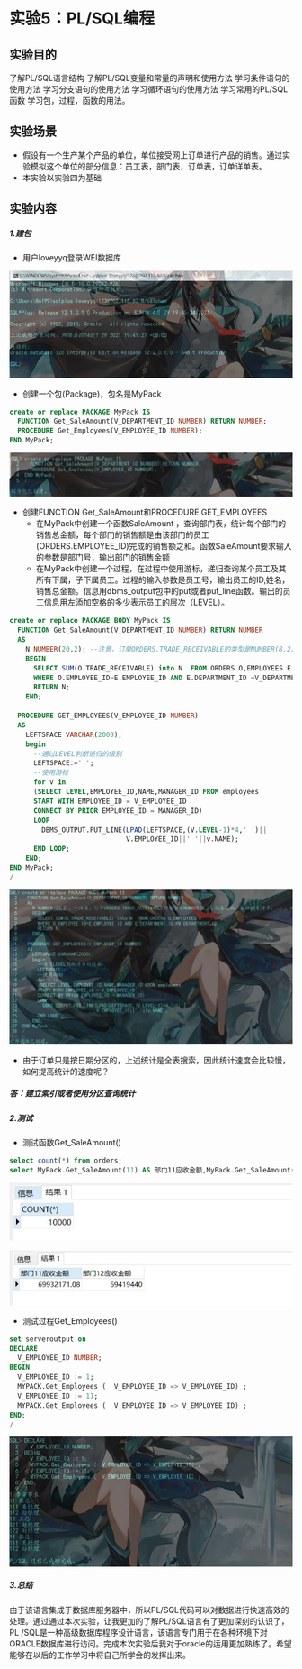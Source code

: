 # 实验5：PL/SQL编程

## 实验目的

了解PL/SQL语言结构
了解PL/SQL变量和常量的声明和使用方法
学习条件语句的使用方法
学习分支语句的使用方法
学习循环语句的使用方法
学习常用的PL/SQL函数
学习包，过程，函数的用法。

## 实验场景

- 假设有一个生产某个产品的单位，单位接受网上订单进行产品的销售。通过实验模拟这个单位的部分信息：员工表，部门表，订单表，订单详单表。
- 本实验以实验四为基础

## 实验内容

##### 1.建包

- 用户loveyyq登录WEI数据库

![](https://github.com/loveyyq/oracle/blob/master/test5/img/1-1.jpg)

- 创建一个包(Package)，包名是MyPack

```sql
create or replace PACKAGE MyPack IS
  FUNCTION Get_SaleAmount(V_DEPARTMENT_ID NUMBER) RETURN NUMBER;
  PROCEDURE Get_Employees(V_EMPLOYEE_ID NUMBER);
END MyPack;
```

![](https://github.com/loveyyq/oracle/blob/master/test5/img/1-2.jpg)

- 创建FUNCTION Get_SaleAmount和PROCEDURE GET_EMPLOYEES
  - 在MyPack中创建一个函数SaleAmount ，查询部门表，统计每个部门的销售总金额，每个部门的销售额是由该部门的员工(ORDERS.EMPLOYEE_ID)完成的销售额之和。函数SaleAmount要求输入的参数是部门号，输出部门的销售金额
  - 在MyPack中创建一个过程，在过程中使用游标，递归查询某个员工及其所有下属，子下属员工。过程的输入参数是员工号，输出员工的ID,姓名，销售总金额。信息用dbms_output包中的put或者put_line函数。输出的员工信息用左添加空格的多少表示员工的层次（LEVEL）。

```sql
create or replace PACKAGE BODY MyPack IS
  FUNCTION Get_SaleAmount(V_DEPARTMENT_ID NUMBER) RETURN NUMBER
  AS
    N NUMBER(20,2); --注意，订单ORDERS.TRADE_RECEIVABLE的类型是NUMBER(8,2),汇总之后，数据要大得多。
    BEGIN
      SELECT SUM(O.TRADE_RECEIVABLE) into N  FROM ORDERS O,EMPLOYEES E
      WHERE O.EMPLOYEE_ID=E.EMPLOYEE_ID AND E.DEPARTMENT_ID =V_DEPARTMENT_ID;
      RETURN N;
    END;

  PROCEDURE GET_EMPLOYEES(V_EMPLOYEE_ID NUMBER)
  AS
    LEFTSPACE VARCHAR(2000);
    begin
      --通过LEVEL判断递归的级别
      LEFTSPACE:=' ';
      --使用游标
      for v in
      (SELECT LEVEL,EMPLOYEE_ID,NAME,MANAGER_ID FROM employees
      START WITH EMPLOYEE_ID = V_EMPLOYEE_ID
      CONNECT BY PRIOR EMPLOYEE_ID = MANAGER_ID)
      LOOP
        DBMS_OUTPUT.PUT_LINE(LPAD(LEFTSPACE,(V.LEVEL-1)*4,' ')||
                             V.EMPLOYEE_ID||' '||v.NAME);
      END LOOP;
    END;
END MyPack;
/
```

![](https://github.com/loveyyq/oracle/blob/master/test5/img/1-3.jpg)

- 由于订单只是按日期分区的，上述统计是全表搜索，因此统计速度会比较慢，如何提高统计的速度呢？

#####         答：建立索引或者使用分区查询统计

##### 2.测试

- 测试函数Get_SaleAmount()

```sql
select count(*) from orders;
select MyPack.Get_SaleAmount(11) AS 部门11应收金额,MyPack.Get_SaleAmount(12) AS 部门12应收金额 from dual;
```

![](https://github.com/loveyyq/oracle/blob/master/test5/img/2-1-1.jpg)

![](https://github.com/loveyyq/oracle/blob/master/test5/img/2-1-2.jpg)

- 测试过程Get_Employees()

```sql
set serveroutput on
DECLARE
  V_EMPLOYEE_ID NUMBER;    
BEGIN
  V_EMPLOYEE_ID := 1;
  MYPACK.Get_Employees (  V_EMPLOYEE_ID => V_EMPLOYEE_ID) ;  
  V_EMPLOYEE_ID := 11;
  MYPACK.Get_Employees (  V_EMPLOYEE_ID => V_EMPLOYEE_ID) ;    
END;
/
```

![](https://github.com/loveyyq/oracle/blob/master/test5/img/2-2.jpg)

##### 3.总结

由于该语言集成于数据库服务器中，所以PL/SQL代码可以对数据进行快速高效的处理。通过通过本次实验，让我更加的了解PL/SQL语言有了更加深刻的认识了，PL /SQL是一种高级数据库程序设计语言，该语言专门用于在各种环境下对ORACLE数据库进行访问。完成本次实验后我对于oracle的运用更加熟练了。希望能够在以后的工作学习中将自己所学会的发挥出来。

